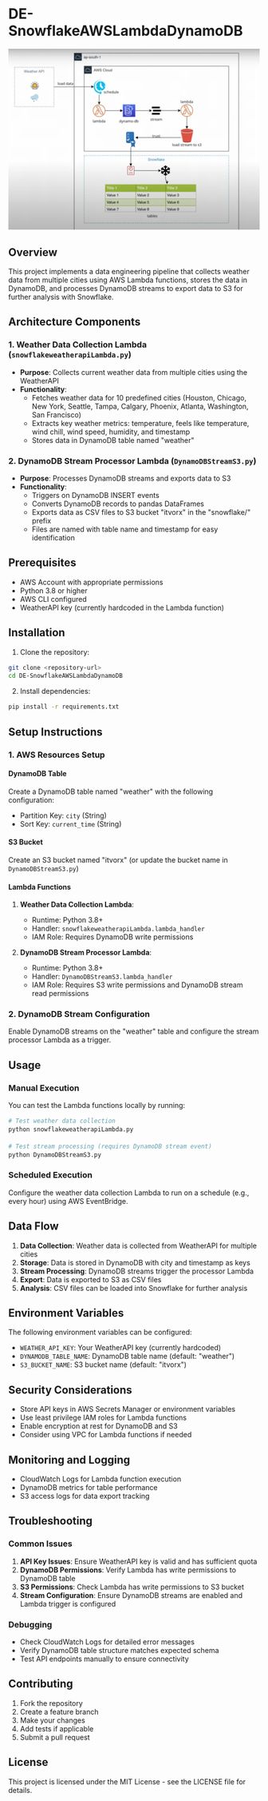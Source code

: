 # DE-SnowflakeAWSLambdaDynamoDB

![Architecture Diagram](img.png)

## Overview

This project implements a data engineering pipeline that collects weather data from multiple cities using AWS Lambda functions, stores the data in DynamoDB, and processes DynamoDB streams to export data to S3 for further analysis with Snowflake.

## Architecture Components

### 1. Weather Data Collection Lambda (`snowflakeweatherapiLambda.py`)
- **Purpose**: Collects current weather data from multiple cities using the WeatherAPI
- **Functionality**:
  - Fetches weather data for 10 predefined cities (Houston, Chicago, New York, Seattle, Tampa, Calgary, Phoenix, Atlanta, Washington, San Francisco)
  - Extracts key weather metrics: temperature, feels like temperature, wind chill, wind speed, humidity, and timestamp
  - Stores data in DynamoDB table named "weather"

### 2. DynamoDB Stream Processor Lambda (`DynamoDBStreamS3.py`)
- **Purpose**: Processes DynamoDB streams and exports data to S3
- **Functionality**:
  - Triggers on DynamoDB INSERT events
  - Converts DynamoDB records to pandas DataFrames
  - Exports data as CSV files to S3 bucket "itvorx" in the "snowflake/" prefix
  - Files are named with table name and timestamp for easy identification

## Prerequisites

- AWS Account with appropriate permissions
- Python 3.8 or higher
- AWS CLI configured
- WeatherAPI key (currently hardcoded in the Lambda function)

## Installation

1. Clone the repository:
```bash
git clone <repository-url>
cd DE-SnowflakeAWSLambdaDynamoDB
```

2. Install dependencies:
```bash
pip install -r requirements.txt
```

## Setup Instructions

### 1. AWS Resources Setup

#### DynamoDB Table
Create a DynamoDB table named "weather" with the following configuration:
- Partition Key: `city` (String)
- Sort Key: `current_time` (String)

#### S3 Bucket
Create an S3 bucket named "itvorx" (or update the bucket name in `DynamoDBStreamS3.py`)

#### Lambda Functions
1. **Weather Data Collection Lambda**:
   - Runtime: Python 3.8+
   - Handler: `snowflakeweatherapiLambda.lambda_handler`
   - IAM Role: Requires DynamoDB write permissions

2. **DynamoDB Stream Processor Lambda**:
   - Runtime: Python 3.8+
   - Handler: `DynamoDBStreamS3.lambda_handler`
   - IAM Role: Requires S3 write permissions and DynamoDB stream read permissions

### 2. DynamoDB Stream Configuration
Enable DynamoDB streams on the "weather" table and configure the stream processor Lambda as a trigger.

## Usage

### Manual Execution
You can test the Lambda functions locally by running:

```bash
# Test weather data collection
python snowflakeweatherapiLambda.py

# Test stream processing (requires DynamoDB stream event)
python DynamoDBStreamS3.py
```

### Scheduled Execution
Configure the weather data collection Lambda to run on a schedule (e.g., every hour) using AWS EventBridge.

## Data Flow

1. **Data Collection**: Weather data is collected from WeatherAPI for multiple cities
2. **Storage**: Data is stored in DynamoDB with city and timestamp as keys
3. **Stream Processing**: DynamoDB streams trigger the processor Lambda
4. **Export**: Data is exported to S3 as CSV files
5. **Analysis**: CSV files can be loaded into Snowflake for further analysis

## Environment Variables

The following environment variables can be configured:
- `WEATHER_API_KEY`: Your WeatherAPI key (currently hardcoded)
- `DYNAMODB_TABLE_NAME`: DynamoDB table name (default: "weather")
- `S3_BUCKET_NAME`: S3 bucket name (default: "itvorx")

## Security Considerations

- Store API keys in AWS Secrets Manager or environment variables
- Use least privilege IAM roles for Lambda functions
- Enable encryption at rest for DynamoDB and S3
- Consider using VPC for Lambda functions if needed

## Monitoring and Logging

- CloudWatch Logs for Lambda function execution
- DynamoDB metrics for table performance
- S3 access logs for data export tracking

## Troubleshooting

### Common Issues
1. **API Key Issues**: Ensure WeatherAPI key is valid and has sufficient quota
2. **DynamoDB Permissions**: Verify Lambda has write permissions to DynamoDB table
3. **S3 Permissions**: Check Lambda has write permissions to S3 bucket
4. **Stream Configuration**: Ensure DynamoDB streams are enabled and Lambda trigger is configured

### Debugging
- Check CloudWatch Logs for detailed error messages
- Verify DynamoDB table structure matches expected schema
- Test API endpoints manually to ensure connectivity

## Contributing

1. Fork the repository
2. Create a feature branch
3. Make your changes
4. Add tests if applicable
5. Submit a pull request

## License

This project is licensed under the MIT License - see the LICENSE file for details.